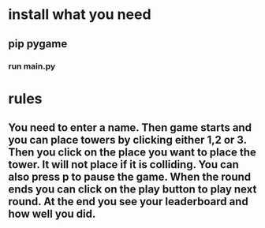 # install what you need
## pip pygame

### run main.py

# rules
## You need to enter a name. Then game starts and you can place towers by clicking either 1,2 or 3. Then you click on the place you want to place the tower. It will not place if it is colliding. You can also press p to pause the game. When the round ends you can click on the play button to play next round. At the end you see your leaderboard and how well you did.

